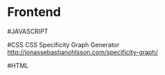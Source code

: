 Frontend
================
#JAVASCRIPT





#CSS
CSS Specificity Graph Generator  
http://jonassebastianohlsson.com/specificity-graph/



#HTML
